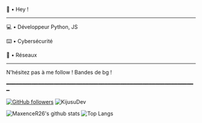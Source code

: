 🌴 • Hey !

---

💻 • Développeur Python, JS

⌨️ • Cybersécurité

📱 • Réseaux

---

N'hésitez pas à me follow !
Bandes de bg !

							
							
━━━━━━━━━━━━━━━━━━━━━━━━━━━━━━━━━━━━━━━━━━━━━━━━━━━━━━━━━━━━

[![GitHub followers](https://img.shields.io/github/followers/KijusuDev?label=Follow&color=blueviolet&style=flat-square&logo=GitHub)](https://github.com/KijusuDev/?tab=follow)
![KijusuDev](https://komarev.com/ghpvc/?username=KijusuDev&color=blueviolet&style=flat-square)

![MaxenceR26's github stats](https://github-readme-stats.vercel.app/api?username=KijusuDev&show_icons=true&hide_border=true&theme=dark&cache_seconds=1800&include_all_commits=true&count_private=true&line_height=24px)
![Top Langs](https://github-readme-stats.vercel.app/api/top-langs/?username=KijusuDev&layout=compact&theme=dark&cache_seconds=1800&langs_count=1000&hide_border=true)
